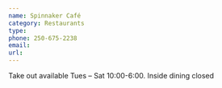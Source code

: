 ```yaml
---
name: Spinnaker Café
category: Restaurants
type: 
phone: 250-675-2238
email: 
url: 
---
```


Take out available Tues – Sat 10:00-6:00. Inside dining closed